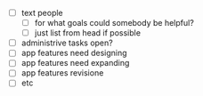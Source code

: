 - [ ] text people
	- [ ] for what goals could somebody be helpful?
	- [ ] just list from head if possible
- [ ] administrive tasks open? 
- [ ] app features need designing
- [ ] app features need expanding
- [ ] app features revisione 
- [ ] etc